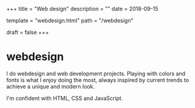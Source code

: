 +++
title = "Web design"
description = ""
date = 2018-09-15

template = "webdesign.html"
path = "/webdesign"

draft = false
+++

<h1>webdesign</h1>
<p>I do webdesign and web development projects. Playing with colors and fonts is what I enjoy doing the most, always inspired by current trends to achieve a unique and modern look.</p>
<p>I'm confident with HTML, CSS and JavaScript.</p>